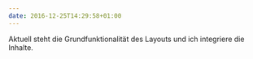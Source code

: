 ```yaml
---
date: 2016-12-25T14:29:58+01:00
---
```

Aktuell steht die Grundfunktionalität des Layouts und ich integriere die Inhalte.
